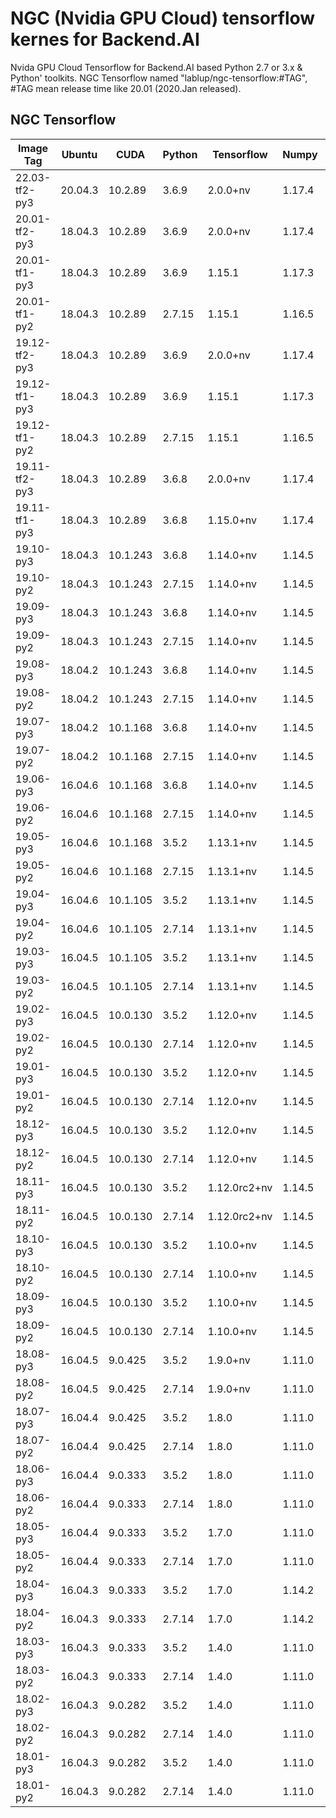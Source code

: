 # NGC (Nvidia GPU Cloud) tensorflow kernes for Backend.AI 

Nvida GPU Cloud Tensorflow for Backend.AI based Python 2.7 or 3.x & Python' toolkits.
NGC Tensorflow named "lablup/ngc-tensorflow:#TAG", #TAG mean release time like 20.01 (2020.Jan released).

## NGC Tensorflow

| Image Tag     | Ubuntu  | CUDA     | Python | Tensorflow   | Numpy  | Scipy | mathplotlib | jupyter |
|---------------|---------|----------|--------|--------------|--------|-------|-------------|---------|
| 22.03-tf2-py3 | 20.04.3 | 10.2.89  | 3.6.9  | 2.0.0+nv     | 1.17.4 | 1.3.1 |             | 5.3.4   |
| 20.01-tf2-py3 | 18.04.3 | 10.2.89  | 3.6.9  | 2.0.0+nv     | 1.17.4 | 1.3.1 |             | 5.3.4   |
| 20.01-tf1-py3 | 18.04.3 | 10.2.89  | 3.6.9  | 1.15.1       | 1.17.3 | 1.3.1 | 3.1.1       | 5.3.4   |
| 20.01-tf1-py2 | 18.04.3 | 10.2.89  | 2.7.15 | 1.15.1       | 1.16.5 | 1.2.1 | 2.2.4       | 5.3.4   |
| 19.12-tf2-py3 | 18.04.3 | 10.2.89  | 3.6.9  | 2.0.0+nv     | 1.17.4 | 1.3.1 |             | 5.3.4   |
| 19.12-tf1-py3 | 18.04.3 | 10.2.89  | 3.6.9  | 1.15.1       | 1.17.3 | 1.3.1 | 3.1.1       | 5.3.4   |
| 19.12-tf1-py2 | 18.04.3 | 10.2.89  | 2.7.15 | 1.15.1       | 1.16.5 | 1.2.1 | 2.2.4       | 5.3.4   |
| 19.11-tf2-py3 | 18.04.3 | 10.2.89  | 3.6.8  | 2.0.0+nv     | 1.17.4 | 1.3.1 |             | 5.3.4   |
| 19.11-tf1-py3 | 18.04.3 | 10.2.89  | 3.6.8  | 1.15.0+nv    | 1.17.4 | 1.3.1 | 3.1.1       | 5.3.4   |
| 19.10-py3     | 18.04.3 | 10.1.243 | 3.6.8  | 1.14.0+nv    | 1.14.5 | 1.3.1 | 3.1.1       | 5.3.3   |
| 19.10-py2     | 18.04.3 | 10.1.243 | 2.7.15 | 1.14.0+nv    | 1.14.5 | 1.2.2 | 2.2.4       | 5.3.3   |
| 19.09-py3     | 18.04.3 | 10.1.243 | 3.6.8  | 1.14.0+nv    | 1.14.5 | 1.3.1 | 3.1.1       | 5.3.1   |
| 19.09-py2     | 18.04.3 | 10.1.243 | 2.7.15 | 1.14.0+nv    | 1.14.5 | 1.2.2 | 2.2.4       | 5.3.1   |
| 19.08-py3     | 18.04.2 | 10.1.243 | 3.6.8  | 1.14.0+nv    | 1.14.5 | 1.3.1 | 3.1.1       | 5.3.1   |
| 19.08-py2     | 18.04.2 | 10.1.243 | 2.7.15 | 1.14.0+nv    | 1.14.5 | 1.2.2 | 2.2.4       | 5.3.1   |
| 19.07-py3     | 18.04.2 | 10.1.168 | 3.6.8  | 1.14.0+nv    | 1.14.5 | 1.3.0 | 3.0.3       | 5.3.1   |
| 19.07-py2     | 18.04.2 | 10.1.168 | 2.7.15 | 1.14.0+nv    | 1.14.5 | 1.2.2 | 2.2.4       | 5.3.1   |
| 19.06-py3     | 16.04.6 | 10.1.168 | 3.6.8  | 1.14.0+nv    | 1.14.5 | 1.3.0 | 3.0.3       | 5.2.4   |
| 19.06-py2     | 16.04.6 | 10.1.168 | 2.7.15 | 1.14.0+nv    | 1.14.5 | 1.2.1 | 2.2.4       | 5.2.4   |
| 19.05-py3     | 16.04.6 | 10.1.168 | 3.5.2  | 1.13.1+nv    | 1.14.5 | 1.2.1 | 3.0.3       | 5.2.4   |
| 19.05-py2     | 16.04.6 | 10.1.168 | 2.7.15 | 1.13.1+nv    | 1.14.5 | 1.2.1 | 2.2.4       | 5.2.4   |
| 19.04-py3     | 16.04.6 | 10.1.105 | 3.5.2  | 1.13.1+nv    | 1.14.5 | 1.2.1 | 3.0.3       | 5.2.4   |
| 19.04-py2     | 16.04.6 | 10.1.105 | 2.7.14 | 1.13.1+nv    | 1.14.5 | 1.2.1 | 2.2.4       | 5.2.4   |
| 19.03-py3     | 16.04.5 | 10.1.105 | 3.5.2  | 1.13.1+nv    | 1.14.5 | 1.2.1 | 3.0.3       | 5.2.4   |
| 19.03-py2     | 16.04.5 | 10.1.105 | 2.7.14 | 1.13.1+nv    | 1.14.5 | 1.2.1 | 2.2.4       | 5.2.4   |
| 19.02-py3     | 16.04.5 | 10.0.130 | 3.5.2  | 1.12.0+nv    | 1.14.5 | 1.2.1 | 3.0.2       | 5.2.4   |
| 19.02-py2     | 16.04.5 | 10.0.130 | 2.7.14 | 1.12.0+nv    | 1.14.5 | 1.2.1 | 2.2.3       | 5.2.4   |
| 19.01-py3     | 16.04.5 | 10.0.130 | 3.5.2  | 1.12.0+nv    | 1.14.5 | 1.2.0 | 3.0.2       | 5.2.4   |
| 19.01-py2     | 16.04.5 | 10.0.130 | 2.7.14 | 1.12.0+nv    | 1.14.5 | 1.2.0 | 2.2.3       | 5.2.4   |
| 18.12-py3     | 16.04.5 | 10.0.130 | 3.5.2  | 1.12.0+nv    | 1.14.5 | 1.1.0 | 3.0.2       |         |
| 18.12-py2     | 16.04.5 | 10.0.130 | 2.7.14 | 1.12.0+nv    | 1.14.5 | 1.1.0 | 2.2.3       |         |
| 18.11-py3     | 16.04.5 | 10.0.130 | 3.5.2  | 1.12.0rc2+nv | 1.14.5 | 1.1.0 | 3.0.1       |         |
| 18.11-py2     | 16.04.5 | 10.0.130 | 2.7.14 | 1.12.0rc2+nv | 1.14.5 | 1.1.0 | 2.2.3       |         |
| 18.10-py3     | 16.04.5 | 10.0.130 | 3.5.2  | 1.10.0+nv    | 1.14.5 | 1.1.0 | 3.0.0       |         |
| 18.10-py2     | 16.04.5 | 10.0.130 | 2.7.14 | 1.10.0+nv    | 1.14.5 | 1.1.0 | 2.2.3       |         |
| 18.09-py3     | 16.04.5 | 10.0.130 | 3.5.2  | 1.10.0+nv    | 1.14.5 | 1.1.0 | 3.0.0       |         |
| 18.09-py2     | 16.04.5 | 10.0.130 | 2.7.14 | 1.10.0+nv    | 1.14.5 | 1.1.0 | 2.2.3       |         |
| 18.08-py3     | 16.04.5 | 9.0.425  | 3.5.2  | 1.9.0+nv     | 1.11.0 | 1.1.0 | 2.2.2       |         |
| 18.08-py2     | 16.04.5 | 9.0.425  | 2.7.14 | 1.9.0+nv     | 1.11.0 | 1.1.0 | 2.2.2       |         |
| 18.07-py3     | 16.04.4 | 9.0.425  | 3.5.2  | 1.8.0        | 1.11.0 | 1.1.0 |             |         |
| 18.07-py2     | 16.04.4 | 9.0.425  | 2.7.14 | 1.8.0        | 1.11.0 | 1.1.0 |             |         |
| 18.06-py3     | 16.04.4 | 9.0.333  | 3.5.2  | 1.8.0        | 1.11.0 | 1.1.0 |             |         |
| 18.06-py2     | 16.04.4 | 9.0.333  | 2.7.14 | 1.8.0        | 1.11.0 | 1.1.0 |             |         |
| 18.05-py3     | 16.04.4 | 9.0.333  | 3.5.2  | 1.7.0        | 1.11.0 | 1.0.1 |             |         |
| 18.05-py2     | 16.04.4 | 9.0.333  | 2.7.14 | 1.7.0        | 1.11.0 | 1.0.1 |             |         |
| 18.04-py3     | 16.04.3 | 9.0.333  | 3.5.2  | 1.7.0        | 1.14.2 |       |             |         |
| 18.04-py2     | 16.04.3 | 9.0.333  | 2.7.14 | 1.7.0        | 1.14.2 |       |             |         |
| 18.03-py3     | 16.04.3 | 9.0.333  | 3.5.2  | 1.4.0        | 1.11.0 |       |             |         |
| 18.03-py2     | 16.04.3 | 9.0.333  | 2.7.14 | 1.4.0        | 1.11.0 |       |             |         |
| 18.02-py3     | 16.04.3 | 9.0.282  | 3.5.2  | 1.4.0        | 1.11.0 |       |             |         |
| 18.02-py2     | 16.04.3 | 9.0.282  | 2.7.14 | 1.4.0        | 1.11.0 |       |             |         |
| 18.01-py3     | 16.04.3 | 9.0.282  | 3.5.2  | 1.4.0        | 1.11.0 |       |             |         |
| 18.01-py2     | 16.04.3 | 9.0.282  | 2.7.14 | 1.4.0        | 1.11.0 |       |             |         |

